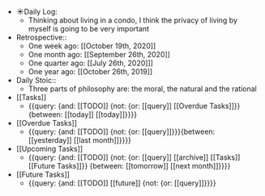 - ☀️Daily Log:
    - Thinking about living in a condo, I think the privacy of living by myself is going to be very important
- Retrospective::
    - One week ago: [[October 19th, 2020]]
    - One month ago: [[September 26th, 2020]]
    - One quarter ago: [[July 26th, 2020]]]
    - One year ago: [[October 26th, 2019]]
- Daily Stoic::
    - Three parts of philosophy are: the moral, the natural and the rational
- [[Tasks]]
    - {{query: {and: [[TODO]] {not: {or: [[query]] [[Overdue Tasks]]}} {between: [[today]] [[today]]}}}}
- [[Overdue Tasks]]
    - {{query: {and: [[TODO]] {not: {or: [[query]]}}}{between: [[yesterday]] [[last month]]}}}}
- [[Upcoming Tasks]]
    - {{query: {and: [[TODO]] {not: {or: [[query]] [[archive]] [[Tasks]] [[Future Tasks]]}} {between: [[tomorrow]] [[next month]]}}}}
- [[Future Tasks]]
    - {{query: {and: [[TODO]] [[future]] {not: {or: [[query]]}}}}
